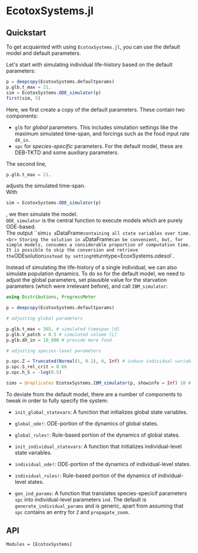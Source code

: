 # EcotoxSystems.jl

## Quickstart

To get acquainted with using `EcotoxSystems.jl`, you can use the default model and default parameters. <br>

Let's start with simulating individual life-history based on the default parameters:

```Julia
p = deepcopy(EcotoxSystems.defaultparams)
p.glb.t_max = 21.
sim = EcotoxSystems.ODE_simulator(p)
first(sim, 5)
```

Here, we first create a copy of the default parameters. 
These contain two components:

- `glb` for *global* parameters. This includes simulation settings like the maximum simulated time-span, and forcings such as the food input rate `dX_in`.
- `spc` for *species-specific* parameters. For the default model, these are DEB-TKTD and some auxiliary parameters. 

The second line, 

```Julia 
p.glb.t_max = 21.
```

adjusts the simulated time-span. <br>
With 

```Julia 
sim = EcotoxSystems.ODE_simulator(p)
```
, we then simulate the model. <br>
`ODE_simulator` is the central function to execute models which are purely ODE-based. <br>
The output ``sim` is a `DataFrame` containing all state variables over time. <br>
Storing the solution in a `DataFrame` can be convenient, but, for simple models, consumes a considerable proportion of computation time. 
It is possible to skip the conversion and retrieve the `ODEsolution` instead by setting `returntype=EcoxSystems.odesol`. <br>

Instead of simulating the life-history of a single individual, we can also simulate population dynamics. 
To do so for the default model, we need to adjust the global parameters, 
set plausible value for the starvation parameters (which were irrelevant before), 
and call `IBM_simulator`:

```Julia
using Distributions, ProgressMeter

p = deepcopy(EcotoxSystems.defaultparams)

# adjusting global parameters

p.glb.t_max = 365. # simulated timespan [d]
p.glb.V_patch = 0.5 # simulated volume [L]
p.glb.dX_in = 10_000 # provide more food 

# adjusting species-level parameters

p.spc.Z = Truncated(Normal(1, 0.1), 0, Inf) # induce individual variability 
p.spc.S_rel_crit = 0.66
p.spc.h_S = -log(0.5)

sims = @replicates EcotoxSystems.IBM_simulator(p, showinfo = Inf) 10 # run replicated simulations

```


To deviate from the default model, there are a number of components to tweak in order to fully specify the system:

- `init_global_statevars`: A function that initializes global state variables.
- `global_ode!`: ODE-portion of the dynamics of global states.
- `global_rules!`: Rule-based portion of the dynamics of global states. 
    
- `init_individual_statevars`: A function that initializes individual-level state variables. 
- `individual_ode!`: ODE-portion of the dynamics of individual-level states. 
- `individual_rules!`: Rule-based portion of the dynamics of individual-level states.
- `gen_ind_params`:  A function that translates species-specicif parameters `spc` into individual-level parameters `ind`. The default is `generate_individual_params` and is generic, apart from assuming that `spc` contains an entry for `Z` and `propagate_zoom`.


## API

```@autodocs
Modules = [EcotoxSystems]
```
